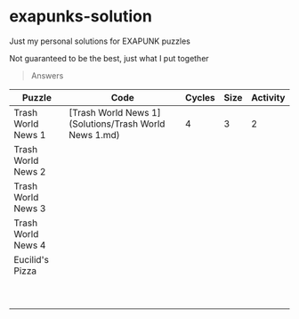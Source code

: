 # exapunks-solution
Just my personal solutions for EXAPUNK puzzles

Not guaranteed to be the best, just what I put together

> Answers


| Puzzle | Code | Cycles | Size | Activity |
|--------|------|--------|------|----------|
|Trash World News 1|[Trash World News 1](Solutions/Trash World News 1.md)  |4|3|2|
|Trash World News 2|      |        |      |          |
|Trash World News 3|      |        |      |          |
|Trash World News 4|      |        |      |          |
|Eucilid's Pizza|      |        |      |          |
|               |      |        |      |          |
|               |      |        |      |          |
|               |      |        |      |          |
|               |      |        |      |          |
|               |      |        |      |          |
|               |      |        |      |          |
|               |      |        |      |          |
|               |      |        |      |          |
|               |      |        |      |          |